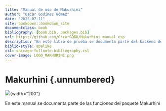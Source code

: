 ```yaml
---
title: "Manual de uso de Makurhini"
author: "Oscar Godínez Gómez"
date: "2025-07-11"
site: bookdown::bookdown_site
documentclass: book
bibliography: [book.bib, packages.bib]
url: https://github.com/OscarGOGO/Makurhini_manual_esp
description: "En este libro de prueba se documenta parte del backend de Biodiversidades"
biblio-style: apalike
csl: chicago-fullnote-bibliography.csl
cover-image: LOGO_MAKHURINI.png
---
```


# Makurhini {.unnumbered}

![](C:/Users/oscta/OneDrive/Pictures/LOGO_MAKHURINI.png){width="200"}

En este manual se documenta parte de las funciones del paquete Makurhini
